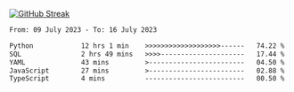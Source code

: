 [![GitHub Streak](https://streak-stats.demolab.com?user=renren-017&theme=sea&hide_border=true&background=DD272700)](https://git.io/streak-stats)

<!--START_SECTION:waka-->

```txt
From: 09 July 2023 - To: 16 July 2023

Python            12 hrs 1 min    >>>>>>>>>>>>>>>>>>>------   74.22 %
SQL               2 hrs 49 mins   >>>>---------------------   17.44 %
YAML              43 mins         >------------------------   04.50 %
JavaScript        27 mins         >------------------------   02.88 %
TypeScript        4 mins          -------------------------   00.50 %
```

<!--END_SECTION:waka-->

